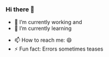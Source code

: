### Hi there 👋
- 🔭 I’m currently working and
- 🌱 I’m currently learning 
<!--- 👯 I’m looking to collaborate on ... 
- 💬 Ask me about ...
- 🤔 I’m looking for help with ...
- 😄 Pronouns: ...--->
- 📫 How to reach me: 😄
- ⚡ Fun fact: Errors sometimes teases

<!--
**biztdhanur/biztdhanur** is a ✨ _special_ ✨ repository because its `README.md` (this file) appears on your GitHub profile.

Here are some ideas to get you started:

- 🔭 I’m currently working on ...
- 🌱 I’m currently learning ...
- 👯 I’m looking to collaborate on ...
- 🤔 I’m looking for help with ...
- 💬 Ask me about ...
- 📫 How to reach me: ...
- 😄 Pronouns: ...
- ⚡ Fun fact: ...
-->
